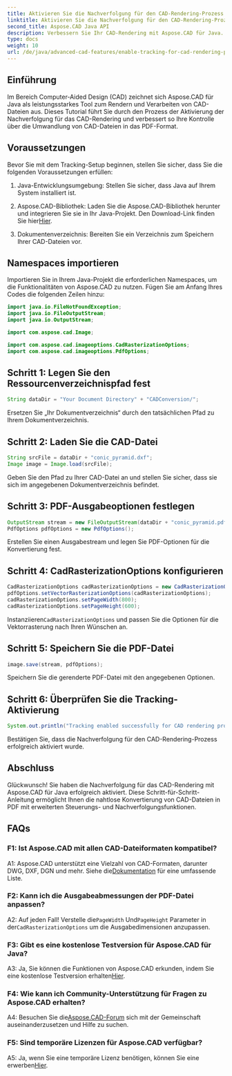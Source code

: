 ```yaml
---
title: Aktivieren Sie die Nachverfolgung für den CAD-Rendering-Prozess
linktitle: Aktivieren Sie die Nachverfolgung für den CAD-Rendering-Prozess
second_title: Aspose.CAD Java API
description: Verbessern Sie Ihr CAD-Rendering mit Aspose.CAD für Java. Befolgen Sie unsere Schritt-für-Schritt-Anleitung, um die Nachverfolgung zu aktivieren und Ihr PDF-Konvertierungserlebnis zu verbessern.
type: docs
weight: 10
url: /de/java/advanced-cad-features/enable-tracking-for-cad-rendering-process/
---
```

## Einführung

Im Bereich Computer-Aided Design (CAD) zeichnet sich Aspose.CAD für Java als leistungsstarkes Tool zum Rendern und Verarbeiten von CAD-Dateien aus. Dieses Tutorial führt Sie durch den Prozess der Aktivierung der Nachverfolgung für das CAD-Rendering und verbessert so Ihre Kontrolle über die Umwandlung von CAD-Dateien in das PDF-Format.

## Voraussetzungen

Bevor Sie mit dem Tracking-Setup beginnen, stellen Sie sicher, dass Sie die folgenden Voraussetzungen erfüllen:

1. Java-Entwicklungsumgebung: Stellen Sie sicher, dass Java auf Ihrem System installiert ist.

2.  Aspose.CAD-Bibliothek: Laden Sie die Aspose.CAD-Bibliothek herunter und integrieren Sie sie in Ihr Java-Projekt. Den Download-Link finden Sie hier[Hier](https://releases.aspose.com/cad/java/).

3. Dokumentenverzeichnis: Bereiten Sie ein Verzeichnis zum Speichern Ihrer CAD-Dateien vor.

## Namespaces importieren

Importieren Sie in Ihrem Java-Projekt die erforderlichen Namespaces, um die Funktionalitäten von Aspose.CAD zu nutzen. Fügen Sie am Anfang Ihres Codes die folgenden Zeilen hinzu:

```java
import java.io.FileNotFoundException;
import java.io.FileOutputStream;
import java.io.OutputStream;

import com.aspose.cad.Image;

import com.aspose.cad.imageoptions.CadRasterizationOptions;
import com.aspose.cad.imageoptions.PdfOptions;
```

## Schritt 1: Legen Sie den Ressourcenverzeichnispfad fest

```java
String dataDir = "Your Document Directory" + "CADConversion/";
```

Ersetzen Sie „Ihr Dokumentverzeichnis“ durch den tatsächlichen Pfad zu Ihrem Dokumentverzeichnis.

## Schritt 2: Laden Sie die CAD-Datei

```java
String srcFile = dataDir + "conic_pyramid.dxf";
Image image = Image.load(srcFile);
```

Geben Sie den Pfad zu Ihrer CAD-Datei an und stellen Sie sicher, dass sie sich im angegebenen Dokumentverzeichnis befindet.

## Schritt 3: PDF-Ausgabeoptionen festlegen

```java
OutputStream stream = new FileOutputStream(dataDir + "conic_pyramid.pdf");
PdfOptions pdfOptions = new PdfOptions();
```

Erstellen Sie einen Ausgabestream und legen Sie PDF-Optionen für die Konvertierung fest.

## Schritt 4: CadRasterizationOptions konfigurieren

```java
CadRasterizationOptions cadRasterizationOptions = new CadRasterizationOptions();
pdfOptions.setVectorRasterizationOptions(cadRasterizationOptions);
cadRasterizationOptions.setPageWidth(800);
cadRasterizationOptions.setPageHeight(600);
```

 Instanziieren`CadRasterizationOptions` und passen Sie die Optionen für die Vektorrasterung nach Ihren Wünschen an.

## Schritt 5: Speichern Sie die PDF-Datei

```java
image.save(stream, pdfOptions);
```

Speichern Sie die gerenderte PDF-Datei mit den angegebenen Optionen.

## Schritt 6: Überprüfen Sie die Tracking-Aktivierung

```java
System.out.println("Tracking enabled successfully for CAD rendering process.");
```

Bestätigen Sie, dass die Nachverfolgung für den CAD-Rendering-Prozess erfolgreich aktiviert wurde.

## Abschluss

Glückwunsch! Sie haben die Nachverfolgung für das CAD-Rendering mit Aspose.CAD für Java erfolgreich aktiviert. Diese Schritt-für-Schritt-Anleitung ermöglicht Ihnen die nahtlose Konvertierung von CAD-Dateien in PDF mit erweiterten Steuerungs- und Nachverfolgungsfunktionen.

## FAQs

### F1: Ist Aspose.CAD mit allen CAD-Dateiformaten kompatibel?

A1: Aspose.CAD unterstützt eine Vielzahl von CAD-Formaten, darunter DWG, DXF, DGN und mehr. Siehe die[Dokumentation](https://reference.aspose.com/cad/java/) für eine umfassende Liste.

### F2: Kann ich die Ausgabeabmessungen der PDF-Datei anpassen?

 A2: Auf jeden Fall! Verstelle die`PageWidth` Und`PageHeight` Parameter in der`CadRasterizationOptions` um die Ausgabedimensionen anzupassen.

### F3: Gibt es eine kostenlose Testversion für Aspose.CAD für Java?

 A3: Ja, Sie können die Funktionen von Aspose.CAD erkunden, indem Sie eine kostenlose Testversion erhalten[Hier](https://releases.aspose.com/).

### F4: Wie kann ich Community-Unterstützung für Fragen zu Aspose.CAD erhalten?

 A4: Besuchen Sie die[Aspose.CAD-Forum](https://forum.aspose.com/c/cad/19) sich mit der Gemeinschaft auseinanderzusetzen und Hilfe zu suchen.

### F5: Sind temporäre Lizenzen für Aspose.CAD verfügbar?

 A5: Ja, wenn Sie eine temporäre Lizenz benötigen, können Sie eine erwerben[Hier](https://purchase.aspose.com/temporary-license/).